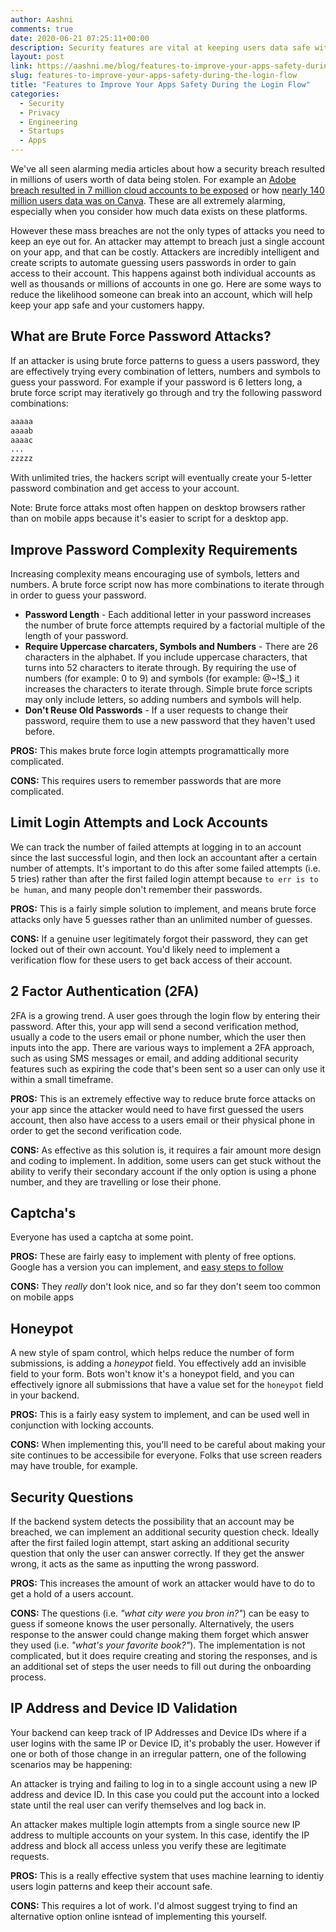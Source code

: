 ```yaml
---
author: Aashni
comments: true
date: 2020-06-21 07:25:11+00:00
description: Security features are vital at keeping users data safe within your app, especially because users need to trust that their data is safe. Here are some of the common ways to build that trust into your app right from the login flow.
layout: post
link: https://aashni.me/blog/features-to-improve-your-apps-safety-during-the-login-flow/
slug: features-to-improve-your-apps-safety-during-the-login-flow
title: "Features to Improve Your Apps Safety During the Login Flow"
categories:
  - Security
  - Privacy
  - Engineering
  - Startups
  - Apps
---
```


We've all seen alarming media articles about how a security breach resulted in millions of users worth of data being stolen. For example an [Adobe breach resulted in 7 million cloud accounts to be exposed](https://www.comparitech.com/blog/information-security/7-million-adobe-creative-cloud-accounts-exposed-to-the-public/) or how [nearly 140 million users data was on Canva](https://www.cisomag.com/nearly-140-million-user-data-leaked-in-canva-hack/). These are all extremely alarming, especially when you consider how much data exists on these platforms. 

However these mass breaches are not the only types of attacks you need to keep an eye out for. An attacker may attempt to breach just a single account on your app, and that can be costly. Attackers are incredibly intelligent and create scripts to automate guessing users passwords in order to gain access to their account. This happens against both individual accounts as well as thousands or millions of accounts in one go. Here are some ways to reduce the likelihood someone can break into an account, which will help keep your app safe and your customers happy.

## What are Brute Force Password Attacks?

If an attacker is using brute force patterns to guess a users password, they are effectively trying every combination of letters, numbers and symbols to guess your password. For example if your password is 6 letters long, a brute force script may iteratively go through and try the following password combinations:

```bash
aaaaa
aaaab
aaaac
...
zzzzz
```

With unlimited tries, the hackers script will eventually create your 5-letter password combination and get access to your account.

Note: Brute force attaks most often happen on desktop browsers rather than on mobile apps because it's easier to script for a desktop app.

## Improve Password Complexity Requirements

Increasing complexity means encouraging use of symbols, letters and numbers. A brute force script now has more combinations to iterate through in order to guess your password. 

- **Password Length** - Each additional letter in your password increases the number of brute force attempts required by a factorial multiple of the length of your password.
- **Require Uppercase charcaters, Symbols and Numbers** - There are 26 characters in the alphabet. If you include uppercase characters, that turns into 52 characters to iterate through. By requiring the use of numbers (for example: 0 to 9) and symbols (for example: @~!$_) it increases the characters to iterate through. Simple brute force scripts may only include letters, so adding numbers and symbols will help.
- **Don't Reuse Old Passwords** - If a user requests to change their password, require them to use a new password that they haven't used before. 

**PROS:**
This makes brute force login attempts programattically more complicated.

**CONS:**
This requires users to remember passwords that are more complicated.

## Limit Login Attempts and Lock Accounts

We can track the number of failed attempts at logging in to an account since the last successful login, and then lock an accountant after a certain number of attempts. It's important to do this after some failed attempts (i.e. 5 tries) rather than after the first failed login attempt because `to err is to be human`, and many people don't remember their passwords.

**PROS:**
This is a fairly simple solution to implement, and means brute force attacks only have 5 guesses rather than an unlimited number of guesses.

**CONS:**
If a genuine user legitimately forgot their password, they can get locked out of their own account. You'd likely need to implement a verification flow for these users to get back access of their account.

## 2 Factor Authentication (2FA)

2FA is a growing trend. A user goes through the login flow by entering their password. After this, your app will send a second verification method, usually a code to the users email or phone number, which the user then inputs into the app. There are various ways to implement a 2FA approach, such as using SMS messages or email, and adding additional security features such as expiring the code that's been sent so a user can only use it within a small timeframe.

**PROS:**
This is an extremely effective way to reduce brute force attacks on your app since the attacker would need to have first guessed the users account, then also have access to a users email or their physical phone in order to get the second verification code.

**CONS:**
As effective as this solution is, it requires a fair amount more design and coding to implement. In addition, some users can get stuck without the ability to verify their secondary account if the only option is using a phone number, and they are travelling or lose their phone.

## Captcha's

Everyone has used a captcha at some point.

**PROS:**
These are fairly easy to implement with plenty of free options. Google has a version you can implement, and [easy steps to follow](https://www.google.com/recaptcha/intro/v3.html)

**CONS:**
They _really_ don't look nice, and so far they don't seem too common on mobile apps

## Honeypot

A new style of spam control, which helps reduce the number of form submissions, is adding a *honeypot* field. You effectively add an invisible field to your form. Bots won't know it's a honeypot field, and you can effectively ignore all submissions that have a value set for the `honeypot` field in your backend.

**PROS:**
This is a fairly easy system to implement, and can be used well in conjunction with locking accounts.

**CONS:**
When implementing this, you'll need to be careful about making your site continues to be accessibile for everyone. Folks that use screen readers may have trouble, for example.

## Security Questions

If the backend system detects the possibility that an account may be breached, we can implement an additional security question check. Ideally after the first failed login attempt, start asking an additional security question that only the user can answer correctly. If they get the answer wrong, it acts as the same as inputting the wrong password.

**PROS:**
This increases the amount of work an attacker would have to do to get a hold of a users account.

**CONS:**
The questions (i.e. _"what city were you bron in?"_) can be easy to guess if someone knows the user personally. Alternatively, the users response to the answer could change making them forget which answer they used (i.e. _"what's your favorite book?"_). The implementation is not complicated, but it does require creating and storing the responses, and is an additional set of steps the user needs to fill out during the onboarding process.

## IP Address and Device ID Validation

Your backend can keep track of IP Addresses and Device IDs where if a user logins with the same IP or Device ID, it's probably the user. However if one or both of those change in an irregular pattern, one of the following scenarios may be happening:

An attacker is trying and failing to log in to a single account using a new IP address and device ID. In this case you could put the account into a locked state until the real user can verify themselves and log back in.

An attacker makes multiple login attempts from a single source new IP address to multiple accounts on your system. In this case, identify the IP address and block all access unless you verify these are legitimate requests.

**PROS:**
This is a really effective system that uses machine learning to identiy users login patterns and keep their account safe.

**CONS:**
This requires a lot of work. I'd almost suggest trying to find an alternative option online isntead of implementing this yourself.


